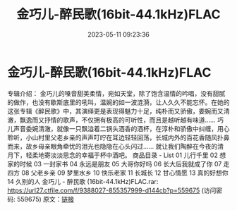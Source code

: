 ﻿---
title: 金巧儿-醉民歌(16bit-44.1kHz)FLAC
date: 2023-05-11 09:23:36
categories: WAV车载音乐、镜像
tags: 华语中文
---
# 金巧儿-醉民歌(16bit-44.1kHz)FLAC

专辑介绍：
金巧儿的嗓音甜美柔情，宛如天堂，除了饱含温情的吟唱，没有甜腻的做作，也没有歇斯底里的吼叫，温婉的如一波涟漪，让人久久不能忘怀。在她的这张专辑《醉民歌》中，其演绎更是表现得魅力十足，纯朴而又骄傲，委婉而又清澈，飘逸而又抒情的歌声，不仅拥有极高的可听性，而且是越听越有味道……
巧儿声音委婉清澈，就像一只飘溢着二锅头酒香的酒杯，在淳朴和骄傲中纠缠，用心聆听，小山村里父老乡亲的声声叮咛在耳边轻轻回荡，长城内外的百花香随风扑鼻而来，故乡母亲眼角牵忧的泪光也隐隐在心头闪过……
就让我们陶醉在今夜的清月下，轻柔地寄淡淡思念的幸福于杯中酒吧。
商品目录 - List
01 儿行千里
02 想家的时候
03 一封家书
04 永远是朋友
05 大哥你好吗
06 长大后我就成了你
07 走四方
08 父老乡亲
09 梦里水乡
10 快乐老家
11 长城长
12 甘心情愿
13 真的好想你
14 久别的人
金巧儿 - 醉民歌 (16bit-44.1kHz)FLAC.rar: https://url27.ctfile.com/f/9388027-855357999-d144cb?p=559675
(访问密码: 559675)
原文：[链接](https://blog.sina.com.cn/s/blog_1647c7e76010311tz.html)